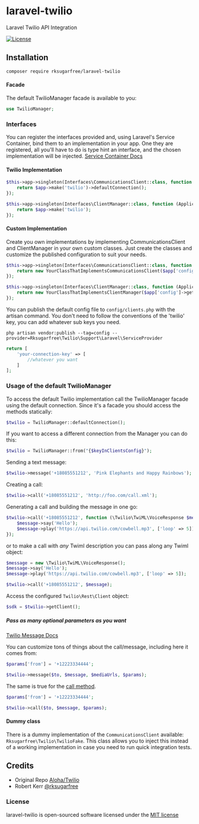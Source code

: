 laravel-twilio
===============
Laravel Twilio API Integration

[![License](https://img.shields.io/github/license/aloha/laravel-twilio?style=flat-square)](#license)

## Installation

```bash
composer require rksugarfree/laravel-twilio
```

#### Facade

The default TwilioManager facade is available to you:

```php
use TwilioManager;
```

### Interfaces
You can register the interfaces provided and, using Laravel's Service Container, bind them to an implementation in your app. One they are registered, all you'll
have to do is type hint an interface, and the chosen implementation will be injected. [Service Container Docs](https://laravel.com/docs/8.x/container)

#### Twilio Implementation
```php
$this->app->singleton(Interfaces\CommunicationsClient::class, function (Application $app) {
    return $app->make('twilio')->defaultConnection();
});

$this->app->singleton(Interfaces\ClientManager::class, function (Application $app) {
    return $app->make('twilio');
});
```

#### Custom Implementation
Create you own implementations by implementing CommunicationsClient and ClientManager in your own custom classes. Just create the classes and customize the published configuration to
suit your needs.
```php
$this->app->singleton(Interfaces\CommunicationsClient::class, function (Application $app) {
    return new YourClassThatImplementsCommunicationsClient($app['config']->get("clients.{$defaultConnectionKey}"));
});

$this->app->singleton(Interfaces\ClientManager::class, function (Application $app) {
    return new YourClassThatImplementsClientManager($app['config']->get('clients'));
});
```

You can publish the default config file to `config/clients.php` with the artisan command. You don't need to follow the conventions of the 'twilio'
key, you can add whatever sub keys you need.

```shell
php artisan vendor:publish --tag=config --provider=Rksugarfree\Twilio\Support\Laravel\ServiceProvider
```

```php
return [
    'your-connection-key' => [
        //whatever you want
    ]
];
```

### Usage of the default TwilioManager

To access the default Twilio implementation call the TwilioManager facade using the default connection. Since it's a facade
you should access the methods statically:

```php
$twilio = TwilioManager::defaultConnection();
```

If you want to access a different connection from the Manager you can do this:

```php
$twilio = TwilioManager::from("{$keyInClientsConfig}");
```

Sending a text message:

```php
$twilio->message('+18085551212', 'Pink Elephants and Happy Rainbows');
```

Creating a call:

```php
$twilio->call('+18085551212', 'http://foo.com/call.xml');
```

Generating a call and building the message in one go:

```php
$twilio->call('+18085551212', function (\Twilio\TwiML\VoiceResponse $message) {
    $message->say('Hello');
    $message->play('https://api.twilio.com/cowbell.mp3', ['loop' => 5]);
});
```

or to make a call with _any_ Twiml description you can pass along any Twiml object:

```php
$message = new \Twilio\TwiML\VoiceResponse();
$message->say('Hello');
$message->play('https://api.twilio.com/cowbell.mp3', ['loop' => 5]);

$twilio->call('+18085551212', $message);
```

Access the configured `Twilio\Rest\Client` object:

```php
$sdk = $twilio->getClient();
```

##### Pass as many optional parameters as you want

[Twilio Message Docs](https://www.twilio.com/docs/api/messaging/send-messages)

You can customize tons of things about the call/message, including here it comes from: 

```php
$params['from'] = '+12223334444';

$twilio->message($to, $message, $mediaUrls, $params);
```

The same is true for the [call method](https://www.twilio.com/docs/api/voice/call#post-parameters).

```php
$params['from'] = '+12223334444';

$twilio->call($to, $message, $params);
```

#### Dummy class

There is a dummy implementation of the `CommunicationsClient` available: `Rksugarfree\Twilio\TwilioFake`. This class
allows you to inject this instead of a working implementation in case you need to run quick integration tests.

## Credits

- Original Repo [Aloha/Twilio](https://github.com/aloha/laravel-twilio)
- Robert Kerr [@rksugarfree](https://twitter.com/rksugarfree)

### License

laravel-twilio is open-sourced software licensed under the [MIT license](http://opensource.org/licenses/MIT)
